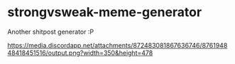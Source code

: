 # strongvsweak-meme-generator
Another shitpost generator :P


https://media.discordapp.net/attachments/872483081867636746/876194848418451516/output.png?width=350&height=478
